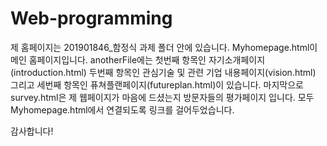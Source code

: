 # Web-programming
제 홈페이지는 201901846_함정식 과제 폴더 안에 있습니다.
Myhomepage.html이 메인 홈페이지입니다.
anotherFile에는 첫번째 항목인 자기소개페이지(introduction.html)
두번째 항목인 관심기술 및 관련 기업 내용페이지(vision.html) 
그리고 세번째 항목인 퓨쳐플랜페이지(futureplan.html)이 있습니다. 
마지막으로 survey.html은 제 웹페이지가 마음에 드셨는지 방문자들의 평가페이지 입니다. 
모두 Myhomepage.html에서 연결되도록 링크를 걸어두었습니다.

감사합니다!
